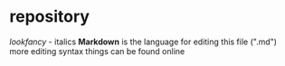 # repository
 _lookfancy_ - italics 
 **Markdown** is the language for editing this file (".md")
 more editing syntax things can be found online 
